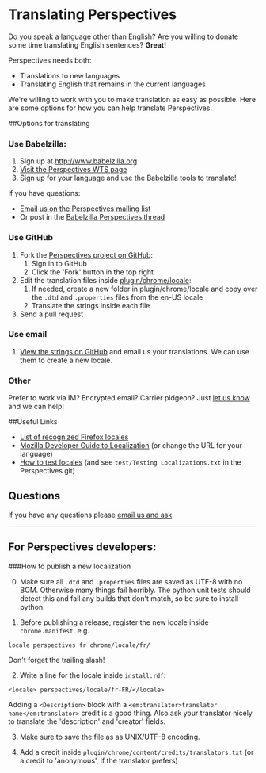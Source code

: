 # Translating Perspectives

Do you speak a language other than English? Are you willing to donate some time translating English sentences? **Great!**

Perspectives needs both:
* Translations to new languages
* Translating English that remains in the current languages

We're willing to work with you to make translation as easy as possible. Here are some options for how you can help translate Perspectives.



##Options for translating

### Use Babelzilla:

1. Sign up at http://www.babelzilla.org
2. [Visit the Perspectives WTS page](http://www.babelzilla.org/index.php?option=com_wts&extension=5614&type=show)
3. Sign up for your language and use the Babelzilla tools to translate!

If you have questions:
* [Email us on the Perspectives mailing list](https://groups.google.com/group/perspectives-dev)
* Or post in the [Babelzilla Perspectives thread](http://www.babelzilla.org/forum/index.php?showtopic=7172&st=0)


### Use GitHub

1. Fork the [Perspectives project on GitHub](https://github.com/danwent/Perspectives):
	1. Sign in to GitHub
	2. Click the 'Fork' button in the top right
2. Edit the translation files inside [plugin/chrome/locale](plugin/chrome/locale):
	1. If needed, create a new folder in plugin/chrome/locale and copy over the ```.dtd``` and ```.properties``` files from the en-US locale
	3. Translate the strings inside each file
3. Send a pull request


### Use email

1. [View the strings on GitHub](https://github.com/danwent/Perspectives/tree/master/plugin/chrome/locale/en-US) and email us your translations. We can use them to create a new locale.


### Other

Prefer to work via IM? Encrypted email? Carrier pidgeon? Just [let us know](https://groups.google.com/group/perspectives-dev) and we can help!


##Useful Links

* [List of recognized Firefox locales](https://wiki.mozilla.org/L10n:Teams)
* [Mozilla Developer Guide to Localization](https://developer.mozilla.org/en/Localization) (or change the URL for your language)
* [How to test locales](http://www.babelzilla.org/forum/index.php?showtopic=1384) (and see ```test/Testing Localizations.txt``` in the Perspectives git)

## Questions

If you have any questions please [email us and ask](https://groups.google.com/group/perspectives-dev).


-------

## For Perspectives developers:

###How to publish a new localization

0. Make sure all ```.dtd``` and ```.properties``` files are saved as UTF-8 with no BOM. Otherwise many things fail horribly. The python unit tests should detect this and fail any builds that don't match, so be sure to install python.

1. Before publishing a release, register the new locale inside ```chrome.manifest```. e.g.

 ```locale perspectives fr chrome/locale/fr/```

 Don't forget the trailing slash!

2. Write a line for the locale inside ```install.rdf```:

 ```<locale> perspectives/locale/fr-FR/</locale>```

 Adding a ```<Description>``` block with a ```<em:translator>translator name</em:translator>``` credit is a good thing.
Also ask your translator nicely to translate the 'description' and 'creator' fields.

3. Make sure to save the file as as UNIX/UTF-8 encoding.

4. Add a credit inside ```plugin/chrome/content/credits/translators.txt``` (or a credit to 'anonymous', if the translator prefers)

